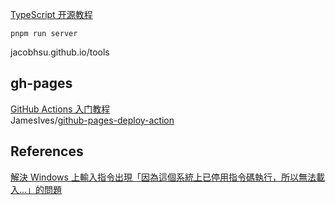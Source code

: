 [TypeScript 开源教程](https://wangdoc.com/typescript/)

`pnpm run server`

jacobhsu.github.io/tools

## gh-pages

[GitHub Actions 入门教程](https://www.ruanyifeng.com/blog/2019/09/getting-started-with-github-actions.html)  
JamesIves/[github-pages-deploy-action](https://github.com/JamesIves/github-pages-deploy-action)

## References

[解決 Windows 上輸入指令出現「因為這個系統上已停用指令碼執行，所以無法載入...」的問題](https://israynotarray.com/other/20200510/1067127387/)